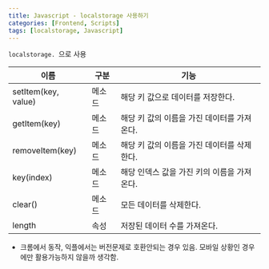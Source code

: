 ```yaml
---
title: Javascript - localstorage 사용하기
categories: [Frontend, Scripts]
tags: [localstorage, Javascript]
---
```


`localstorage. `으로 사용

| 이름                | 구분   | 기능                                        |
| ------------------- | ------ | ------------------------------------------- |
| setItem(key, value) | 메소드 | 해당 키 값으로 데이터를 저장한다.           |
| getItem(key)        | 메소드 | 해당 키 값의 이름을 가진 데이터를 가져온다. |
| removeItem(key)     | 메소드 | 해당 키 값의 이름을 가진 데이터를 삭제한다. |
| key(index)          | 메소드 | 해당 인덱스 값을 가진 키의 이름을 가져온다. |
| clear()             | 메소드 | 모든 데이터를 삭제한다.                     |
| length              | 속성   | 저장된 데이터 수를 가져온다.                |

- 크롬에서 동작, 익플에서는 버전문제로 호환안되는 경우 있음. 모바일 상황인 경우에만 활용가능하지 않을까 생각함.
